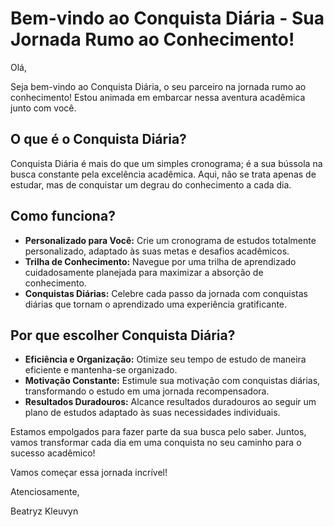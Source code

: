 # Bem-vindo ao Conquista Diária - Sua Jornada Rumo ao Conhecimento!

Olá,

Seja bem-vindo ao Conquista Diária, o seu parceiro na jornada rumo ao conhecimento! Estou animada em embarcar nessa aventura acadêmica junto com você.

## O que é o Conquista Diária?

Conquista Diária é mais do que um simples cronograma; é a sua bússola na busca constante pela excelência acadêmica. Aqui, não se trata apenas de estudar, mas de conquistar um degrau do conhecimento a cada dia.

## Como funciona?

- **Personalizado para Você:** Crie um cronograma de estudos totalmente personalizado, adaptado às suas metas e desafios acadêmicos.
- **Trilha de Conhecimento:** Navegue por uma trilha de aprendizado cuidadosamente planejada para maximizar a absorção de conhecimento.
- **Conquistas Diárias:** Celebre cada passo da jornada com conquistas diárias que tornam o aprendizado uma experiência gratificante.

## Por que escolher Conquista Diária?

- **Eficiência e Organização:** Otimize seu tempo de estudo de maneira eficiente e mantenha-se organizado.
- **Motivação Constante:** Estimule sua motivação com conquistas diárias, transformando o estudo em uma jornada recompensadora.
- **Resultados Duradouros:** Alcance resultados duradouros ao seguir um plano de estudos adaptado às suas necessidades individuais.

Estamos empolgados para fazer parte da sua busca pelo saber. Juntos, vamos transformar cada dia em uma conquista no seu caminho para o sucesso acadêmico!

Vamos começar essa jornada incrível!

Atenciosamente,

Beatryz Kleuvyn

